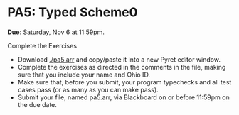 # PA5: Typed Scheme0

**Due**: Saturday, Nov 6 at 11:59pm.

Complete the Exercises

* Download [./pa5.arr](pa5.arr) and copy/paste it into a new Pyret editor window.
* Complete the exercises as directed in the comments in the file, making sure that you include your name and Ohio ID.
* Make sure that, before you submit, your program typechecks and all test cases pass (or as many as you can make pass).
* Submit your file, named pa5.arr, via Blackboard on or before 11:59pm on the due date.
